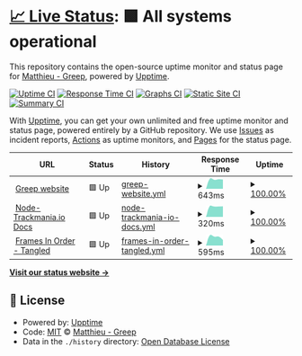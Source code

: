 # [📈 Live Status](https://status.greep.gq): <!--live status--> **🟩 All systems operational**

This repository contains the open-source uptime monitor and status page for [Matthieu - Greep](greep.gq), powered by [Upptime](https://github.com/upptime/upptime).

[![Uptime CI](https://github.com/GreepTheSheep/upptime/workflows/Uptime%20CI/badge.svg)](https://github.com/GreepTheSheep/upptime/actions?query=workflow%3A%22Uptime+CI%22)
[![Response Time CI](https://github.com/GreepTheSheep/upptime/workflows/Response%20Time%20CI/badge.svg)](https://github.com/GreepTheSheep/upptime/actions?query=workflow%3A%22Response+Time+CI%22)
[![Graphs CI](https://github.com/GreepTheSheep/upptime/workflows/Graphs%20CI/badge.svg)](https://github.com/GreepTheSheep/upptime/actions?query=workflow%3A%22Graphs+CI%22)
[![Static Site CI](https://github.com/GreepTheSheep/upptime/workflows/Static%20Site%20CI/badge.svg)](https://github.com/GreepTheSheep/upptime/actions?query=workflow%3A%22Static+Site+CI%22)
[![Summary CI](https://github.com/GreepTheSheep/upptime/workflows/Summary%20CI/badge.svg)](https://github.com/GreepTheSheep/upptime/actions?query=workflow%3A%22Summary+CI%22)

With [Upptime](https://upptime.js.org), you can get your own unlimited and free uptime monitor and status page, powered entirely by a GitHub repository. We use [Issues](https://github.com/GreepTheSheep/upptime/issues) as incident reports, [Actions](https://github.com/GreepTheSheep/upptime/actions) as uptime monitors, and [Pages](https://status.greep.gq) for the status page.

<!--start: status pages-->
<!-- This summary is generated by Upptime (https://github.com/upptime/upptime) -->
<!-- Do not edit this manually, your changes will be overwritten -->
<!-- prettier-ignore -->
| URL | Status | History | Response Time | Uptime |
| --- | ------ | ------- | ------------- | ------ |
| <img alt="" src="https://favicons.githubusercontent.com/www.greep.gq" height="13"> [Greep website](https://www.greep.gq) | 🟩 Up | [greep-website.yml](https://github.com/GreepTheSheep/upptime/commits/HEAD/history/greep-website.yml) | <details><summary><img alt="Response time graph" src="./graphs/greep-website/response-time-week.png" height="20"> 643ms</summary><br><a href="https://status.greep.gq/history/greep-website"><img alt="Response time 643" src="https://img.shields.io/endpoint?url=https%3A%2F%2Fraw.githubusercontent.com%2FGreepTheSheep%2Fupptime%2FHEAD%2Fapi%2Fgreep-website%2Fresponse-time.json"></a><br><a href="https://status.greep.gq/history/greep-website"><img alt="24-hour response time 540" src="https://img.shields.io/endpoint?url=https%3A%2F%2Fraw.githubusercontent.com%2FGreepTheSheep%2Fupptime%2FHEAD%2Fapi%2Fgreep-website%2Fresponse-time-day.json"></a><br><a href="https://status.greep.gq/history/greep-website"><img alt="7-day response time 643" src="https://img.shields.io/endpoint?url=https%3A%2F%2Fraw.githubusercontent.com%2FGreepTheSheep%2Fupptime%2FHEAD%2Fapi%2Fgreep-website%2Fresponse-time-week.json"></a><br><a href="https://status.greep.gq/history/greep-website"><img alt="30-day response time 643" src="https://img.shields.io/endpoint?url=https%3A%2F%2Fraw.githubusercontent.com%2FGreepTheSheep%2Fupptime%2FHEAD%2Fapi%2Fgreep-website%2Fresponse-time-month.json"></a><br><a href="https://status.greep.gq/history/greep-website"><img alt="1-year response time 643" src="https://img.shields.io/endpoint?url=https%3A%2F%2Fraw.githubusercontent.com%2FGreepTheSheep%2Fupptime%2FHEAD%2Fapi%2Fgreep-website%2Fresponse-time-year.json"></a></details> | <details><summary><a href="https://status.greep.gq/history/greep-website">100.00%</a></summary><a href="https://status.greep.gq/history/greep-website"><img alt="All-time uptime 100.00%" src="https://img.shields.io/endpoint?url=https%3A%2F%2Fraw.githubusercontent.com%2FGreepTheSheep%2Fupptime%2FHEAD%2Fapi%2Fgreep-website%2Fuptime.json"></a><br><a href="https://status.greep.gq/history/greep-website"><img alt="24-hour uptime 100.00%" src="https://img.shields.io/endpoint?url=https%3A%2F%2Fraw.githubusercontent.com%2FGreepTheSheep%2Fupptime%2FHEAD%2Fapi%2Fgreep-website%2Fuptime-day.json"></a><br><a href="https://status.greep.gq/history/greep-website"><img alt="7-day uptime 100.00%" src="https://img.shields.io/endpoint?url=https%3A%2F%2Fraw.githubusercontent.com%2FGreepTheSheep%2Fupptime%2FHEAD%2Fapi%2Fgreep-website%2Fuptime-week.json"></a><br><a href="https://status.greep.gq/history/greep-website"><img alt="30-day uptime 100.00%" src="https://img.shields.io/endpoint?url=https%3A%2F%2Fraw.githubusercontent.com%2FGreepTheSheep%2Fupptime%2FHEAD%2Fapi%2Fgreep-website%2Fuptime-month.json"></a><br><a href="https://status.greep.gq/history/greep-website"><img alt="1-year uptime 100.00%" src="https://img.shields.io/endpoint?url=https%3A%2F%2Fraw.githubusercontent.com%2FGreepTheSheep%2Fupptime%2FHEAD%2Fapi%2Fgreep-website%2Fuptime-year.json"></a></details>
| <img alt="" src="https://favicons.githubusercontent.com/tmio.greep.gq" height="13"> [Node-Trackmania.io Docs](https://tmio.greep.gq) | 🟩 Up | [node-trackmania-io-docs.yml](https://github.com/GreepTheSheep/upptime/commits/HEAD/history/node-trackmania-io-docs.yml) | <details><summary><img alt="Response time graph" src="./graphs/node-trackmania-io-docs/response-time-week.png" height="20"> 320ms</summary><br><a href="https://status.greep.gq/history/node-trackmania-io-docs"><img alt="Response time 320" src="https://img.shields.io/endpoint?url=https%3A%2F%2Fraw.githubusercontent.com%2FGreepTheSheep%2Fupptime%2FHEAD%2Fapi%2Fnode-trackmania-io-docs%2Fresponse-time.json"></a><br><a href="https://status.greep.gq/history/node-trackmania-io-docs"><img alt="24-hour response time 471" src="https://img.shields.io/endpoint?url=https%3A%2F%2Fraw.githubusercontent.com%2FGreepTheSheep%2Fupptime%2FHEAD%2Fapi%2Fnode-trackmania-io-docs%2Fresponse-time-day.json"></a><br><a href="https://status.greep.gq/history/node-trackmania-io-docs"><img alt="7-day response time 320" src="https://img.shields.io/endpoint?url=https%3A%2F%2Fraw.githubusercontent.com%2FGreepTheSheep%2Fupptime%2FHEAD%2Fapi%2Fnode-trackmania-io-docs%2Fresponse-time-week.json"></a><br><a href="https://status.greep.gq/history/node-trackmania-io-docs"><img alt="30-day response time 320" src="https://img.shields.io/endpoint?url=https%3A%2F%2Fraw.githubusercontent.com%2FGreepTheSheep%2Fupptime%2FHEAD%2Fapi%2Fnode-trackmania-io-docs%2Fresponse-time-month.json"></a><br><a href="https://status.greep.gq/history/node-trackmania-io-docs"><img alt="1-year response time 320" src="https://img.shields.io/endpoint?url=https%3A%2F%2Fraw.githubusercontent.com%2FGreepTheSheep%2Fupptime%2FHEAD%2Fapi%2Fnode-trackmania-io-docs%2Fresponse-time-year.json"></a></details> | <details><summary><a href="https://status.greep.gq/history/node-trackmania-io-docs">100.00%</a></summary><a href="https://status.greep.gq/history/node-trackmania-io-docs"><img alt="All-time uptime 100.00%" src="https://img.shields.io/endpoint?url=https%3A%2F%2Fraw.githubusercontent.com%2FGreepTheSheep%2Fupptime%2FHEAD%2Fapi%2Fnode-trackmania-io-docs%2Fuptime.json"></a><br><a href="https://status.greep.gq/history/node-trackmania-io-docs"><img alt="24-hour uptime 100.00%" src="https://img.shields.io/endpoint?url=https%3A%2F%2Fraw.githubusercontent.com%2FGreepTheSheep%2Fupptime%2FHEAD%2Fapi%2Fnode-trackmania-io-docs%2Fuptime-day.json"></a><br><a href="https://status.greep.gq/history/node-trackmania-io-docs"><img alt="7-day uptime 100.00%" src="https://img.shields.io/endpoint?url=https%3A%2F%2Fraw.githubusercontent.com%2FGreepTheSheep%2Fupptime%2FHEAD%2Fapi%2Fnode-trackmania-io-docs%2Fuptime-week.json"></a><br><a href="https://status.greep.gq/history/node-trackmania-io-docs"><img alt="30-day uptime 100.00%" src="https://img.shields.io/endpoint?url=https%3A%2F%2Fraw.githubusercontent.com%2FGreepTheSheep%2Fupptime%2FHEAD%2Fapi%2Fnode-trackmania-io-docs%2Fuptime-month.json"></a><br><a href="https://status.greep.gq/history/node-trackmania-io-docs"><img alt="1-year uptime 100.00%" src="https://img.shields.io/endpoint?url=https%3A%2F%2Fraw.githubusercontent.com%2FGreepTheSheep%2Fupptime%2FHEAD%2Fapi%2Fnode-trackmania-io-docs%2Fuptime-year.json"></a></details>
| <img alt="" src="https://favicons.githubusercontent.com/tangledframesapi.greep.gq" height="13"> [Frames In Order - Tangled](https://tangledframesapi.greep.gq/user) | 🟩 Up | [frames-in-order-tangled.yml](https://github.com/GreepTheSheep/upptime/commits/HEAD/history/frames-in-order-tangled.yml) | <details><summary><img alt="Response time graph" src="./graphs/frames-in-order-tangled/response-time-week.png" height="20"> 595ms</summary><br><a href="https://status.greep.gq/history/frames-in-order-tangled"><img alt="Response time 595" src="https://img.shields.io/endpoint?url=https%3A%2F%2Fraw.githubusercontent.com%2FGreepTheSheep%2Fupptime%2FHEAD%2Fapi%2Fframes-in-order-tangled%2Fresponse-time.json"></a><br><a href="https://status.greep.gq/history/frames-in-order-tangled"><img alt="24-hour response time 587" src="https://img.shields.io/endpoint?url=https%3A%2F%2Fraw.githubusercontent.com%2FGreepTheSheep%2Fupptime%2FHEAD%2Fapi%2Fframes-in-order-tangled%2Fresponse-time-day.json"></a><br><a href="https://status.greep.gq/history/frames-in-order-tangled"><img alt="7-day response time 595" src="https://img.shields.io/endpoint?url=https%3A%2F%2Fraw.githubusercontent.com%2FGreepTheSheep%2Fupptime%2FHEAD%2Fapi%2Fframes-in-order-tangled%2Fresponse-time-week.json"></a><br><a href="https://status.greep.gq/history/frames-in-order-tangled"><img alt="30-day response time 595" src="https://img.shields.io/endpoint?url=https%3A%2F%2Fraw.githubusercontent.com%2FGreepTheSheep%2Fupptime%2FHEAD%2Fapi%2Fframes-in-order-tangled%2Fresponse-time-month.json"></a><br><a href="https://status.greep.gq/history/frames-in-order-tangled"><img alt="1-year response time 595" src="https://img.shields.io/endpoint?url=https%3A%2F%2Fraw.githubusercontent.com%2FGreepTheSheep%2Fupptime%2FHEAD%2Fapi%2Fframes-in-order-tangled%2Fresponse-time-year.json"></a></details> | <details><summary><a href="https://status.greep.gq/history/frames-in-order-tangled">100.00%</a></summary><a href="https://status.greep.gq/history/frames-in-order-tangled"><img alt="All-time uptime 100.00%" src="https://img.shields.io/endpoint?url=https%3A%2F%2Fraw.githubusercontent.com%2FGreepTheSheep%2Fupptime%2FHEAD%2Fapi%2Fframes-in-order-tangled%2Fuptime.json"></a><br><a href="https://status.greep.gq/history/frames-in-order-tangled"><img alt="24-hour uptime 100.00%" src="https://img.shields.io/endpoint?url=https%3A%2F%2Fraw.githubusercontent.com%2FGreepTheSheep%2Fupptime%2FHEAD%2Fapi%2Fframes-in-order-tangled%2Fuptime-day.json"></a><br><a href="https://status.greep.gq/history/frames-in-order-tangled"><img alt="7-day uptime 100.00%" src="https://img.shields.io/endpoint?url=https%3A%2F%2Fraw.githubusercontent.com%2FGreepTheSheep%2Fupptime%2FHEAD%2Fapi%2Fframes-in-order-tangled%2Fuptime-week.json"></a><br><a href="https://status.greep.gq/history/frames-in-order-tangled"><img alt="30-day uptime 100.00%" src="https://img.shields.io/endpoint?url=https%3A%2F%2Fraw.githubusercontent.com%2FGreepTheSheep%2Fupptime%2FHEAD%2Fapi%2Fframes-in-order-tangled%2Fuptime-month.json"></a><br><a href="https://status.greep.gq/history/frames-in-order-tangled"><img alt="1-year uptime 100.00%" src="https://img.shields.io/endpoint?url=https%3A%2F%2Fraw.githubusercontent.com%2FGreepTheSheep%2Fupptime%2FHEAD%2Fapi%2Fframes-in-order-tangled%2Fuptime-year.json"></a></details>

<!--end: status pages-->

[**Visit our status website →**](https://status.greep.gq)

## 📄 License

- Powered by: [Upptime](https://github.com/upptime/upptime)
- Code: [MIT](./LICENSE) © [Matthieu - Greep](greep.gq)
- Data in the `./history` directory: [Open Database License](https://opendatacommons.org/licenses/odbl/1-0/)
